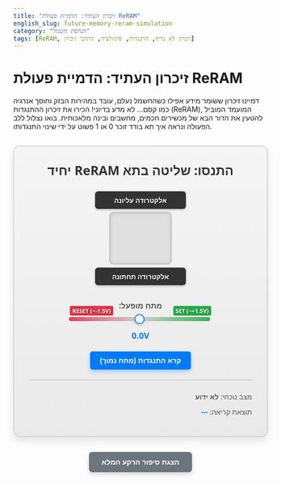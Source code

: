 ```yaml
---
title: "זיכרון העתיד: הדמיית פעולת ReRAM"
english_slug: future-memory-reram-simulation
category: "הנדסת חשמל"
tags: [ReRAM, זיכרון לא נדיף, התנגדות, סימולציה, התקני זיכרון]
---
```

# זיכרון העתיד: הדמיית פעולת ReRAM
דמיינו זיכרון ששומר מידע אפילו כשהחשמל נעלם, עובד במהירות הבזק וחוסך אנרגיה כמו קסם... לא מדע בדיוני! הכירו את זיכרון ההתנגדות (ReRAM), המועמד המוביל להטעין את הדור הבא של מכשירים חכמים, מחשבים ובינה מלאכותית. בואו נצלול ללב הפעולה ונראה איך תא בודד זוכר 0 או 1 פשוט על ידי שינוי התנגדותו.

<div class="reram-simulation-container">
    <h2>התנסו: שליטה בתא ReRAM יחיד</h2>
    <div class="reram-cell">
        <div class="electrode top-electrode" data-label="אלקטרודה עליונה">אלקטרודה עליונה</div>
        <div class="dielectric">
            <div class="filament"></div>
             <div class="voltage-indicator"></div>
             <div class="current-flow-indicator"></div>
        </div>
        <div class="electrode bottom-electrode" data-label="אלקטרודה תחתונה">אלקטרודה תחתונה</div>
    </div>
    <div class="controls">
        <label for="voltage-slider">מתח מופעל:</label>
        <div class="slider-wrapper">
            <input type="range" id="voltage-slider" min="-3" max="3" value="0" step="0.05">
             <div class="threshold-marker set-threshold" data-threshold="+1.5V">SET (~+1.5V)</div>
             <div class="threshold-marker reset-threshold" data-threshold="-1.5V">RESET (~-1.5V)</div>
        </div>
        <span id="current-voltage" class="voltage-display">0.0V</span>
    </div>
    <div class="actions">
         <button id="read-button">קרא התנגדות (מתח נמוך)</button>
    </div>
    <div class="status">
        <p>מצב נוכחי: <span id="resistance-state">לא ידוע</span></p>
        <p>תוצאת קריאה: <span id="read-result">---</span></p>
    </div>
</div>

<style>
    :root {
        --electrode-color: #333;
        --dielectric-color: #e0e0e0;
        --filament-color: #ff4500; /* Orange-Red */
        --container-bg: linear-gradient(to bottom, #f5f5f5, #e9e9e9);
        --border-color: #c0c0c0;
        --shadow-color: rgba(0, 0, 0, 0.1);
        --set-color: #28a745; /* Green */
        --reset-color: #dc3545; /* Red */
        --read-color: #007bff; /* Blue */
    }

    .reram-simulation-container {
        font-family: 'Segoe UI', Tahoma, Geneva, Verdana, sans-serif;
        direction: rtl;
        text-align: center;
        margin: 30px auto;
        padding: 30px;
        border: 1px solid var(--border-color);
        border-radius: 12px;
        max-width: 550px;
        background: var(--container-bg);
        box-shadow: 0 8px 16px var(--shadow-color);
        position: relative;
        overflow: hidden;
    }

    .reram-simulation-container h2 {
        color: #333;
        margin-top: 0;
        margin-bottom: 25px;
        font-size: 1.8em;
        font-weight: 600;
    }

    .reram-cell {
        display: flex;
        flex-direction: column;
        align-items: center;
        margin-bottom: 30px;
        perspective: 800px; /* Add a slight 3D effect */
    }

    .electrode {
        width: 180px;
        height: 35px;
        background-color: var(--electrode-color);
        color: white;
        display: flex;
        justify-content: center;
        align-items: center;
        border-radius: 6px;
        font-size: 0.95em;
        font-weight: bold;
        text-shadow: 1px 1px 2px rgba(0,0,0,0.3);
        box-shadow: 0 2px 5px rgba(0,0,0,0.2);
        transition: transform 0.2s ease-out;
    }

    .top-electrode {
        margin-bottom: 6px;
        transform-origin: bottom center;
    }

    .bottom-electrode {
        margin-top: 6px;
         transform-origin: top center;
    }

     .top-electrode.active {
         transform: translateY(-3px);
     }
      .bottom-electrode.active {
         transform: translateY(3px);
     }


    .dielectric {
        width: 120px;
        height: 100px;
        background-color: var(--dielectric-color);
        border: 2px solid var(--border-color);
        border-radius: 8px;
        position: relative;
        display: flex;
        justify-content: center;
        align-items: center;
        overflow: hidden; /* Hide filament outside */
        box-shadow: inset 0 0 8px rgba(0,0,0,0.1);
    }

    .filament {
        position: absolute;
        width: 8px; /* Thicker filament */
        height: 0%; /* Start hidden */
        background: linear-gradient(to bottom, var(--filament-color), darken(var(--filament-color), 20%));
        border-radius: 4px;
        bottom: 0; /* Filament grows from bottom electrode */
        left: 50%;
        transform: translateX(-50%);
        opacity: 0;
        transition: height 0.5s ease-in-out, opacity 0.5s ease-in-out, box-shadow 0.3s ease;
        box-shadow: 0 0 5px var(--filament-color);
    }

    .filament.active {
        opacity: 0.9;
         box-shadow: 0 0 15px var(--filament-color), 0 0 8px var(--filament-color) inset;
    }

    .voltage-indicator {
         position: absolute;
         top: 0;
         bottom: 0;
         left: 0;
         right: 0;
         background: linear-gradient(to bottom, rgba(0, 123, 255, 0), rgba(0, 123, 255, 0)); /* Default: transparent */
         transition: background 0.2s ease-out;
         pointer-events: none;
    }

     .voltage-indicator.positive {
         background: linear-gradient(to bottom, rgba(40, 167, 69, 0.2), rgba(40, 167, 69, 0.05)); /* Greenish overlay */
     }
     .voltage-indicator.negative {
         background: linear-gradient(to bottom, rgba(220, 53, 69, 0.05), rgba(220, 53, 69, 0.2)); /* Reddish overlay */
     }

    .current-flow-indicator {
        position: absolute;
        top: 0;
        bottom: 0;
        left: 50%;
        width: 4px;
        transform: translateX(-50%);
        background: rgba(255, 255, 255, 0.5); /* White flow */
        opacity: 0;
        animation: flow 1s linear infinite;
        display: none; /* Initially hidden */
         border-radius: 2px;
    }

     .current-flow-indicator.flow-set {
         display: block;
         animation-direction: normal; /* Top to bottom */
         background: linear-gradient(to bottom, rgba(40, 167, 69, 0.8), rgba(40, 167, 69, 0));
         opacity: 1;
         animation-duration: 0.8s;
     }
     .current-flow-indicator.flow-reset {
         display: block;
         animation-direction: reverse; /* Bottom to top */
         background: linear-gradient(to top, rgba(220, 53, 69, 0.8), rgba(220, 53, 69, 0));
         opacity: 1;
         animation-duration: 0.8s;
     }
      .current-flow-indicator.flow-read {
         display: block;
         animation-direction: normal;
         background: linear-gradient(to bottom, rgba(0, 123, 255, 0.8), rgba(0, 123, 255, 0));
         opacity: 0.5;
         animation-duration: 1.5s; /* Slower for read */
     }


    @keyframes flow {
        0% { transform: translateX(-50%) translateY(-100%); opacity: 0; }
        50% { opacity: 1; }
        100% { transform: translateX(-50%) translateY(100%); opacity: 0; }
    }


    .controls {
        margin-bottom: 20px;
        display: flex;
        flex-direction: column;
        align-items: center;
    }

    .controls label {
        margin-bottom: 10px;
        font-size: 1.1em;
        font-weight: bold;
        color: #555;
    }

    .slider-wrapper {
         position: relative;
         width: 280px;
         margin-bottom: 15px;
    }

    #voltage-slider {
        width: 100%;
        -webkit-appearance: none;
        appearance: none;
        height: 8px;
        background: linear-gradient(to right, var(--reset-color), #ccc, var(--set-color));
        outline: none;
        border-radius: 4px;
        opacity: 0.9;
        transition: opacity .2s;
    }

    #voltage-slider:hover {
        opacity: 1;
    }

    #voltage-slider::-webkit-slider-thumb {
        -webkit-appearance: none;
        appearance: none;
        width: 20px;
        height: 20px;
        background: #fff;
        border: 2px solid var(--read-color);
        border-radius: 50%;
        cursor: pointer;
        box-shadow: 0 2px 5px rgba(0,0,0,0.2);
         transition: background 0.2s ease-in-out, border-color 0.2s ease-in-out;
    }

     #voltage-slider::-webkit-slider-thumb:active {
         background: var(--read-color);
         border-color: #fff;
     }

    .threshold-marker {
        position: absolute;
        top: -20px;
        font-size: 0.8em;
        font-weight: bold;
        padding: 2px 5px;
        border-radius: 3px;
         color: white;
         text-shadow: 1px 1px 1px rgba(0,0,0,0.3);
    }

    .set-threshold {
        right: 0;
        background-color: var(--set-color);
    }

    .reset-threshold {
        left: 0;
        background-color: var(--reset-color);
    }


    .voltage-display {
        font-size: 1.2em;
        font-weight: bold;
        color: var(--read-color);
        min-width: 60px; /* Prevent jumping */
        display: inline-block;
    }

    .actions {
         margin-bottom: 20px;
    }

    #read-button {
        padding: 10px 20px;
        font-size: 1em;
        cursor: pointer;
        background-color: var(--read-color);
        color: white;
        border: none;
        border-radius: 5px;
        transition: background-color 0.3s ease, transform 0.1s ease;
        font-weight: bold;
         box-shadow: 0 4px 8px rgba(0, 123, 255, 0.3);
    }

    #read-button:hover {
        background-color: #0056b3;
    }

    #read-button:active {
         transform: scale(0.98);
          box-shadow: 0 2px 4px rgba(0, 123, 255, 0.5);
    }

    .status {
        text-align: right;
        border-top: 1px solid var(--border-color);
        padding-top: 15px;
        font-size: 1em;
        color: #555;
        line-height: 1.8;
    }

    .status p {
        margin: 5px 0;
    }

     #resistance-state {
         font-weight: bold;
     }
     #resistance-state.high { color: var(--reset-color); }
     #resistance-state.low { color: var(--set-color); }

      #read-result {
          font-weight: bold;
          color: var(--read-color);
      }


    .explanation-toggle-button {
        display: block;
        margin: 30px auto;
        padding: 12px 25px;
        font-size: 1em;
        cursor: pointer;
        background-color: #6c757d; /* Gray */
        color: white;
        border: none;
        border-radius: 6px;
        transition: background-color 0.3s ease;
         box-shadow: 0 4px 8px rgba(108, 117, 125, 0.3);
         font-weight: bold;
    }

    .explanation-toggle-button:hover {
        background-color: #5a6268;
    }

    .explanation {
        margin-top: 30px;
        padding: 25px;
        border: 1px solid #ddd;
        background-color: #fefefe;
        border-radius: 10px;
        text-align: right;
        line-height: 1.7;
        color: #333;
        box-shadow: 0 4px 10px rgba(0,0,0,0.08);
    }

    .explanation h2, .explanation h3 {
        color: #333;
        border-bottom: 1px solid #eee;
        padding-bottom: 8px;
        margin-bottom: 15px;
        font-weight: 600;
    }
    .explanation h2 { font-size: 1.6em; }
    .explanation h3 { font-size: 1.3em; color: #555;}


    .explanation p {
        margin-bottom: 18px;
    }

    .explanation ul {
         margin-bottom: 18px;
         padding-right: 25px;
    }
     .explanation li {
         margin-bottom: 10px;
     }
</style>

<button class="explanation-toggle-button" onclick="toggleExplanation()">הצגת סיפור הרקע המלא</button>

<div class="explanation" id="explanation-content" style="display: none;">
    <h2>זיכרון ההתנגדות: סוד העתיד הטמון בחומר</h2>

    <h3>מה מסתתר מאחורי הקסם של ReRAM?</h3>
    <p>ReRAM (Resistive Random-Access Memory), או זיכרון התנגדותי בעברית, הוא סוג מהפכני של זיכרון לא נדיף (Non-Volatile Memory - NVM). בניגוד לזיכרון נדיף כמו DRAM ששוכח הכל עם ניתוק החשמל, ReRAM זוכר! הוא מבטיח שילוב חלומי: מהירות מסחררת כמעט כמו DRAM, צריכת חשמל זעירה ביחס ל-Flash, עמידות מרשימה, ופוטנציאל אדיר לדחיסה לגדלים מיניאטוריים. זה הופך אותו לשחקן מפתח בעיצוב עתיד המחשוב.</p>

    <h3>מבנה פלאי בפשטותו</h3>
    <p>תא ReRAM בודד הוא יצירת מופת של פשטות הנדסית. תא אופייני מורכב משתי אלקטרודות מתכת (כמו פלטינה, או חומרים מתקדמים יותר כמו טיטניום ניטריד) - אחת עליונה (TE) ואחת תחתונה (BE). הכוכב האמיתי נמצא ביניהן: שכבה דקה של חומר דיאלקטרי, לרוב תחמוצת מתכת (תחמוצת טיטניום, הפניום, ניקל, ועוד). המידע הבינארי (0 או 1) מקודד בהתנגדות החשמלית של השכבה הזו – האם היא מוליכה (התנגדות נמוכה) או מבודדת (התנגדות גבוהה)?</p>

    <h3>הפילמנט הסודי: המפתח למצב ההתנגדות</h3>
    <p>איך משתנה ההתנגדות? זה החלק המרתק! בתוך השכבה הדיאלקטרית ישנם באופן טבעי או מבוקר 'פגמים' - למשל, חסרים של יוני חמצן. הפגמים האלה אוהבים לזוז תחת השפעת שדה חשמלי. כשמפעילים מתח חזק מספיק, הפגמים מתחילים לנדוד וליצור נתיב מרוכז, מעין 'גשר' או 'פילמנט' מיקרוסקופי שמוליך חשמל בתוך החומר המבודד. קיומו של הפילמנט הופך את השכבה ממבודד למוליך חלקי, ומוריד דרסטית את התנגדות התא כולו.</p>

    <h3>SET: הדרך ל-1 (התנגדות נמוכה)</h3>
    <p>כדי לכתוב '1' (מצב התנגדות נמוכה - LRS), מפעילים מתח חיובי (בפולריות המתאימה למבנה התא) שגבוה מסף מסוים (מתח ה-SET, V_SET). המתח דוחף את הפגמים לנקודות ריכוז מסוימות בתוך הדיאלקטרי, מה שמאפשר היווצרות, חיבור וגדילה של הפילמנט המוליך בין האלקטרודות. כעת, הזרם יכול לעבור ביתר קלות והתא נמצא במצב התנגדות נמוכה, שמייצג את הערך '1'.</p>

    <h3>RESET: הדרך חזרה ל-0 (התנגדות גבוהה)</h3>
    <p>כדי לאפס את התא ל-'0' (מצב התנגדות גבוהה - HRS), מפעילים מתח שלילי (פולריות הפוכה מזו של SET) שחזק מסף מסוים (מתח ה-RESET, V_RESET). המתח ההפוך גורם לפגמים לזוז בכיוון ההפוך, מה שמפרק או מתיך את הפילמנט המוליך. כשהפילמנט נעלם או נחלש משמעותית, השכבה הדיאלקטרית חוזרת למצב המבודד שלה (התנגדות גבוהה), והתא מייצג שוב את הערך '0'.</p>

    <h3>הקסם האמיתי: הלא-נדיפות</h3>
    <p>וכאן טמון היופי! מרגע שהפילמנט נוצר (ב-SET) או נהרס (ב-RESET), מבנה הפגמים נשאר יציב וקבוע גם כשהמתח מוסר וחוזר לאפס. מצב ההתנגדות "זוכר" את עצמו ואינו משתנה עד שמפעילים מתח נוסף שחוצה את אחד מספי ה-SET או ה-RESET. בזכות התכונה הלא-נדיפה הזו, ReRAM יכול לשמש לאחסון מידע קבוע, כמו בדיסק קשיח או בזיכרון USB, רק מהיר ויעיל בהרבה.</p>

    <h3>למה ReRAM מרגש את עולם הטכנולוגיה?</h3>
    <ul>
        <li><strong>מהירות שיא:</strong> פי כמה וכמה מהיר מ-Flash בפעולות כתיבה, וקרוב למהירות DRAM בפעולות קריאה.</li>
        <li><strong>צריכת אנרגיה נמוכה:</strong> חסכוני במיוחד, אידיאלי למכשירים ניידים ורכיבי IoT.</li>
        <li><strong>עמידות לאורך זמן:</strong> תומך במספר רב יותר של מחזורי כתיבה-מחיקה לעומת Flash.</li>
        <li><strong>דחיסות ועלות:</strong> מבנה פשוט שמאפשר ייצור שבבים קטנים וצפופים יותר בעתיד.</li>
        <li><strong>לא נדיף:</strong> שומר מידע גם כשאין חשמל.</li>
    </ul>

    <h3>מבט לעתיד: היכן נפגוש את ReRAM?</h3>
    <p>ReRAM צפוי למלא תפקיד מרכזי בשלל יישומים:</p>
    <ul>
        <li><strong>אחסון נתונים מהיר:</strong> החלפת Flash בכונני SSD, כרטיסי זיכרון וזכרונות אחסון במכשירים ניידים.</li>
        <li><strong>זיכרון ראשי מתמשך (Persistent Memory):</strong> גשר בין DRAM ל-Flash, המאפשר גישה מהירה לנתונים שנשמרים לצמיתות.</li>
        <li><strong>מחשוב קצה (Edge Computing) ו-IoT:</strong> זיכרון מהיר וחסכוני לרכיבים קטנים ומוגבלי אנרגיה.</li>
        <li><strong>בינה מלאכותית ורשתות נוירונים:</strong> ניתן להשתמש במצב ההתנגדות האנלוגי של תאי ReRAM כדי לחקות את הסינפסות במוח, מה שמאפשר יצירת חומרה ייעודית ויעילה לחישובים נוירומורפיים.</li>
    </ul>
    <p>אמנם יש עוד אתגרים בדרך לייצור המוני מושלם, אך ReRAM כבר כאן וצפוי לשנות את הדרך שבה אנו מתכננים ומפעילים מערכות אלקטרוניות. זוהי טכנולוגיה שזוכרת את העתיד!</p>
</div>

<script>
    const voltageSlider = document.getElementById('voltage-slider');
    const currentVoltageSpan = document.getElementById('current-voltage');
    const resistanceStateSpan = document.getElementById('resistance-state');
    const readResultSpan = document.getElementById('read-result');
    const filamentDiv = document.querySelector('.filament');
    const voltageIndicator = document.querySelector('.voltage-indicator');
    const currentFlowIndicator = document.querySelector('.current-flow-indicator');
    const topElectrode = document.querySelector('.top-electrode');
    const bottomElectrode = document.querySelector('.bottom-electrode');
    const readButton = document.getElementById('read-button');
    const explanationDiv = document.getElementById('explanation-content');
    const toggleButton = document.querySelector('.explanation-toggle-button');


    const SET_THRESHOLD = 1.5; // Volts
    const RESET_THRESHOLD = -1.5; // Volts
    const HIGH_RESISTANCE_STATE = 'גבוהה (0)';
    const LOW_RESISTANCE_STATE = 'נמוכה (1)';
    const READ_VOLTAGE = 0.1; // Small voltage for reading

    let currentState = HIGH_RESISTANCE_STATE; // Initial state
    let isReading = false;

    function updateSimulation(event) {
        const voltage = parseFloat(voltageSlider.value);
        currentVoltageSpan.textContent = voltage.toFixed(1) + 'V';
        readResultSpan.textContent = '---'; // Clear read result on voltage change

        // Apply voltage indicator style
        voltageIndicator.classList.remove('positive', 'negative');
        topElectrode.classList.remove('active');
        bottomElectrode.classList.remove('active');

        if (voltage > 0.1) { // Apply positive voltage visualization
            voltageIndicator.classList.add('positive');
            topElectrode.classList.add('active');
        } else if (voltage < -0.1) { // Apply negative voltage visualization
            voltageIndicator.classList.add('negative');
             bottomElectrode.classList.add('active');
        }

        // Determine state change
        let newState = currentState; // Assume state doesn't change unless threshold is crossed with non-zero voltage

        if (Math.abs(voltage) > 0.1) { // Only attempt state change if voltage is significantly non-zero
            if (voltage >= SET_THRESHOLD) {
                 newState = LOW_RESISTANCE_STATE;
             } else if (voltage <= RESET_THRESHOLD) {
                 newState = HIGH_RESISTANCE_STATE;
            }
        }
        // If voltage is near zero, state does not change (non-volatility)

        // Update state and visual representation only if state changed or voltage is zero (to reflect current state)
        if (newState !== currentState || Math.abs(voltage) < 0.1) {
            currentState = newState;
            updateVisualState();
        }

        // Manage current flow indicator
        currentFlowIndicator.classList.remove('flow-set', 'flow-reset', 'flow-read'); // Reset any previous flow

         if (!isReading) { // Don't show write flow during a read operation
             if (Math.abs(voltage) > 0.5) { // Show flow only when voltage is significant
                 if (voltage >= SET_THRESHOLD && currentState === LOW_RESISTANCE_STATE) {
                     currentFlowIndicator.classList.add('flow-set');
                 } else if (voltage <= RESET_THRESHOLD && currentState === HIGH_RESISTANCE_STATE) {
                      currentFlowIndicator.classList.add('flow-reset');
                 }
                 // If voltage is non-zero but not crossing threshold, could show a faint flow if desired, but let's keep it focused on switching
             }
         }
          // Flow for reading is handled in readResistance function

    }

    function updateVisualState() {
         resistanceStateSpan.textContent = currentState;
         resistanceStateSpan.classList.remove('high', 'low');

         if (currentState === LOW_RESISTANCE_STATE) {
             resistanceStateSpan.classList.add('low');
             filamentDiv.style.display = 'block'; // Ensure it's visible before animation
             filamentDiv.style.height = '100%'; // Grow filament
             filamentDiv.style.opacity = 0.9;
             filamentDiv.classList.add('active');
         } else { // HIGH_RESISTANCE_STATE
             resistanceStateSpan.classList.add('high');
             filamentDiv.style.height = '0%'; // Shrink filament
             filamentDiv.style.opacity = 0;
             filamentDiv.classList.remove('active');
              // Optional: Hide completely after transition
             setTimeout(() => {
                 if (currentState === HIGH_RESISTANCE_STATE) { // Only hide if still in HRS after timeout
                     filamentDiv.style.display = 'none';
                 }
             }, 500); // Match CSS transition duration
         }
    }

    function readResistance() {
         if (isReading) return; // Prevent multiple simultaneous reads
         isReading = true;
         readResultSpan.textContent = 'קורא...';
         readResultSpan.style.color = var(--read-color); // Set color temporarily

         // Simulate applying a small read voltage visually
         voltageIndicator.classList.remove('positive', 'negative');
         voltageIndicator.classList.add('positive'); // Conventionally read with small positive voltage
         topElectrode.classList.add('active');

         // Simulate current flow during read
         currentFlowIndicator.classList.remove('flow-set', 'flow-reset');
         currentFlowIndicator.classList.add('flow-read');


         // Simulate reading time
         setTimeout(() => {
             // Determine resistance based on current state (non-volatility)
             const resistance = (currentState === LOW_RESISTANCE_STATE) ? 'נמוכה (1)' : 'גבוהה (0)';
             readResultSpan.textContent = resistance;
             readResultSpan.style.color = (currentState === LOW_RESISTANCE_STATE) ? var(--set-color) : var(--reset-color); // Color based on state

             // Clear visual indicators after reading
             voltageIndicator.classList.remove('positive');
             topElectrode.classList.remove('active');
             currentFlowIndicator.classList.remove('flow-read');

             isReading = false;
         }, 1000); // Simulate a 1-second read operation
    }


    function toggleExplanation() {
        if (explanationDiv.style.display === 'none') {
            explanationDiv.style.display = 'block';
            toggleButton.textContent = 'הסתר סיפור הרקע המלא';
        } else {
            explanationDiv.style.display = 'none';
            toggleButton.textContent = 'הצגת סיפור הרקע המלא';
        }
    }

    // Initialize simulation display
    updateVisualState(); // Set initial filament state visually
    currentVoltageSpan.textContent = parseFloat(voltageSlider.value).toFixed(1) + 'V'; // Set initial voltage display


    // Add event listeners
    voltageSlider.addEventListener('input', updateSimulation);
    // Add a 'change' listener as well, in case 'input' is too frequent, or for final state settle
    voltageSlider.addEventListener('change', updateSimulation);

    readButton.addEventListener('click', readResistance);

</script>
```